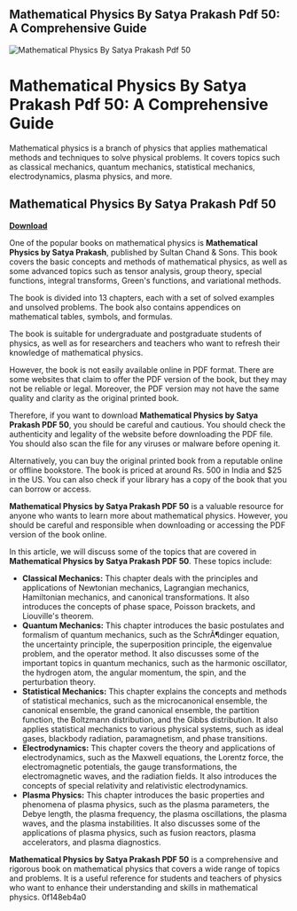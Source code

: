 ## Mathematical Physics By Satya Prakash Pdf 50: A Comprehensive Guide

 
![Mathematical Physics By Satya Prakash Pdf 50](https://encrypted-tbn0.gstatic.com/images?q=tbn:ANd9GcRreCjT18qgptXDmThgkXbs8rT-yC2tIE3RdBETzZ49YSuzEGbgTQJiWQ)

 
# Mathematical Physics By Satya Prakash Pdf 50: A Comprehensive Guide
  
Mathematical physics is a branch of physics that applies mathematical methods and techniques to solve physical problems. It covers topics such as classical mechanics, quantum mechanics, statistical mechanics, electrodynamics, plasma physics, and more.
 
## Mathematical Physics By Satya Prakash Pdf 50


[**Download**](https://corppresinro.blogspot.com/?d=2tKsKx)

  
One of the popular books on mathematical physics is **Mathematical Physics by Satya Prakash**, published by Sultan Chand & Sons. This book covers the basic concepts and methods of mathematical physics, as well as some advanced topics such as tensor analysis, group theory, special functions, integral transforms, Green's functions, and variational methods.
  
The book is divided into 13 chapters, each with a set of solved examples and unsolved problems. The book also contains appendices on mathematical tables, symbols, and formulas.
  
The book is suitable for undergraduate and postgraduate students of physics, as well as for researchers and teachers who want to refresh their knowledge of mathematical physics.
  
However, the book is not easily available online in PDF format. There are some websites that claim to offer the PDF version of the book, but they may not be reliable or legal. Moreover, the PDF version may not have the same quality and clarity as the original printed book.
  
Therefore, if you want to download **Mathematical Physics by Satya Prakash PDF 50**, you should be careful and cautious. You should check the authenticity and legality of the website before downloading the PDF file. You should also scan the file for any viruses or malware before opening it.
  
Alternatively, you can buy the original printed book from a reputable online or offline bookstore. The book is priced at around Rs. 500 in India and $25 in the US. You can also check if your library has a copy of the book that you can borrow or access.
  
**Mathematical Physics by Satya Prakash PDF 50** is a valuable resource for anyone who wants to learn more about mathematical physics. However, you should be careful and responsible when downloading or accessing the PDF version of the book online.
  
In this article, we will discuss some of the topics that are covered in **Mathematical Physics by Satya Prakash PDF 50**. These topics include:
  
- **Classical Mechanics:** This chapter deals with the principles and applications of Newtonian mechanics, Lagrangian mechanics, Hamiltonian mechanics, and canonical transformations. It also introduces the concepts of phase space, Poisson brackets, and Liouville's theorem.
- **Quantum Mechanics:** This chapter introduces the basic postulates and formalism of quantum mechanics, such as the SchrÃ¶dinger equation, the uncertainty principle, the superposition principle, the eigenvalue problem, and the operator method. It also discusses some of the important topics in quantum mechanics, such as the harmonic oscillator, the hydrogen atom, the angular momentum, the spin, and the perturbation theory.
- **Statistical Mechanics:** This chapter explains the concepts and methods of statistical mechanics, such as the microcanonical ensemble, the canonical ensemble, the grand canonical ensemble, the partition function, the Boltzmann distribution, and the Gibbs distribution. It also applies statistical mechanics to various physical systems, such as ideal gases, blackbody radiation, paramagnetism, and phase transitions.
- **Electrodynamics:** This chapter covers the theory and applications of electrodynamics, such as the Maxwell equations, the Lorentz force, the electromagnetic potentials, the gauge transformations, the electromagnetic waves, and the radiation fields. It also introduces the concepts of special relativity and relativistic electrodynamics.
- **Plasma Physics:** This chapter introduces the basic properties and phenomena of plasma physics, such as the plasma parameters, the Debye length, the plasma frequency, the plasma oscillations, the plasma waves, and the plasma instabilities. It also discusses some of the applications of plasma physics, such as fusion reactors, plasma accelerators, and plasma diagnostics.

**Mathematical Physics by Satya Prakash PDF 50** is a comprehensive and rigorous book on mathematical physics that covers a wide range of topics and problems. It is a useful reference for students and teachers of physics who want to enhance their understanding and skills in mathematical physics.
 0f148eb4a0
